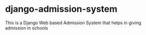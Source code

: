 # django-admission-system
This is a Django Web based Admission System that helps in giving admission in schools
